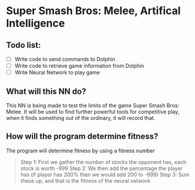 # Super Smash Bros: Melee, Artifical Intelligence
## Todo list:
- [ ] Write code to send commands to Dolphin
- [ ] Write code to retrieve game information from Dolphin
- [ ] Write Neural Network to play game
## What will this NN do?
This NN is being made to test the limits of the game Super Smash Bros: Melee. 
It will be used to find further powerful tools for competitive play, when it finds something out of the ordinary, it will record that.
## How will the program determine fitness?
The program will determine fitness by using a fitness number
> Step 1: First we gather the number of stocks the opponent has, each stock is worth -999
> Step 2: We then add the percentage the player has (if player has 200% then we would add 200 to -999)
> Step 3: Sum these up, and that is the fitness of the neural network 